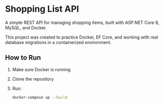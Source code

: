 # Shopping List API

A simple REST API for managing shopping items, built with ASP.NET Core 8, MySQL, and Docker.

This project was created to practice Docker, EF Core, and working with real database migrations in a containerized environment.

## How to Run

1. Make sure Docker is running
2. Clone the repository
3. Run:

   ```bash
   docker-compose up --build
